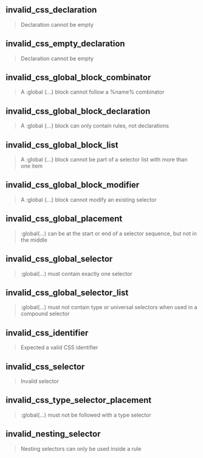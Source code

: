 ## invalid_css_declaration

> Declaration cannot be empty

## invalid_css_empty_declaration

> Declaration cannot be empty

## invalid_css_global_block_combinator

> A :global {...} block cannot follow a %name% combinator

## invalid_css_global_block_declaration

> A :global {...} block can only contain rules, not declarations

## invalid_css_global_block_list

> A :global {...} block cannot be part of a selector list with more than one item

## invalid_css_global_block_modifier

> A :global {...} block cannot modify an existing selector

## invalid_css_global_placement

> :global(...) can be at the start or end of a selector sequence, but not in the middle

## invalid_css_global_selector

> :global(...) must contain exactly one selector

## invalid_css_global_selector_list

> :global(...) must not contain type or universal selectors when used in a compound selector

## invalid_css_identifier

> Expected a valid CSS identifier

## invalid_css_selector

> Invalid selector

## invalid_css_type_selector_placement

> :global(...) must not be followed with a type selector

## invalid_nesting_selector

> Nesting selectors can only be used inside a rule
